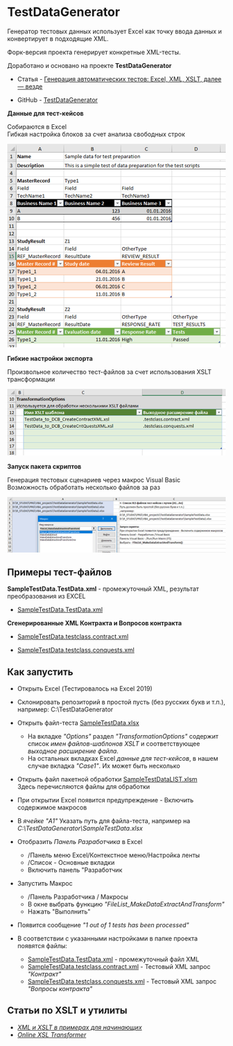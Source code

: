 # TestDataGenerator

Генератор тестовых данных использует Excel как точку ввода данных и конвертирует в подходящие XML.

Форк-версия проекта генерирует конкретные XML-тесты.

Доработано и основано на проекте **TestDataGenerator**

* Статья - [Генерация автоматических тестов: Excel, XML, XSLT, далее — везде](https://habr.com/ru/articles/312520/)

* GitHub - [TestDataGenerator](https://github.com/serhit/TestDataGenerator)

**Данные для тест-кейсов**

Собираются в Excel
<br>Гибкая настройка блоков за счет анализа свободных строк
 
![](resources/screenshot-excel.png)

**Гибкие настройки экспорта**

Произвольное количество тест-файлов за счет использования XSLT трансформации

![](resources/screenshot-options.png)

**Запуск пакета скриптов**

Генерация тестовых сценариев через макрос Visual Basic
</br>Возможность обработать несколько файлов за раз

![](resources/screenshot-macros.png)

## Примеры тест-файлов

**SampleTestData.TestData.xml** - промежуточный XML, результат преобразования из EXCEL

* [SampleTestData.TestData.xml](SampleTestData.TestData.xml)

**Сгенерированные XML Контракта и Вопросов контракта**

* [SampleTestData.testclass.contract.xml](SampleTestData.testclass.contract.xml)

* [SampleTestData.testclass.conquests.xml](SampleTestData.testclass.conquests.xml)

## Как запустить

* Открыть Excel (Тестировалось на Excel 2019)
* Склонировать репозиторий в простой пусть (без русских букв и т.п.), например: C:\TestDataGenerator
* Открыть файл-теста [SampleTestData.xlsx](SampleTestData.xlsx)
	* На вкладке *"Options"* раздел *"TransformationOptions"* содержит список *имен файлов-шаблонов XSLT* и соответствующее *выходное расширение файла*.
	* На остальных вкладках Excel *данные для тест-кейсов*, в нашем случае вкладка *"Case1"*. Их может быть несколько
* Открыть файл пакетной обработки [SampleTestDataLIST.xlsm](SampleTestDataLIST.xlsm)
<br>Здесь перечисляются файлы для обработки
* При открытии Excel появится предупреждение - Включить содержимое макросов
* В *ячейке "A1"* Указать путь для файла-теста, например на *C:\TestDataGenerator\SampleTestData.xlsx*
* Отобразить *Панель Разработчика* в Excel
	* /Панель меню Excel/Контекстное меню/Настройка ленты
	* /Список - Основные вкладки
	* Включить панель "Разработчик
* Запустить Макрос
	* /Панель Разработчика / Макросы
	* В окне выбрать функцию *"FileList_MakeDataExtractAndTransform"*
	* Нажать "Выполнить"
* Появится сообщение *"1 out of 1 tests has been processed"*
* В соответствии с указанными настройками в папке проекта появятся файлы:

	* [SampleTestData.TestData.xml](SampleTestData.TestData.xml) - промежуточный файл XML
	* [SampleTestData.testclass.contract.xml](SampleTestData.testclass.conquests.xml) - Тестовый XML запрос *"Контракт"*
	* [SampleTestData.testclass.conquests.xml](SampleTestData.testclass.conquests.xml) - Тестовый XML запрос *"Вопросы контракта"*


##  Статьи по XSLT и утилиты

* *[XML и XSLT в примерах для начинающих](http://citforum.ru/internet/xmlxslt/xmlxslt.shtml)*
* *[Online XSL Transformer](https://www.freeformatter.com/xsl-transformer.html)*